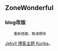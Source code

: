 ## ZoneWonderful

### blog改版

		重新搭建，敬请期待

[Jekyll 博客主题 Kunka](http://www.zhanxin.info/jekyll/2013-08-11-jekyll-theme-kunka.html)。